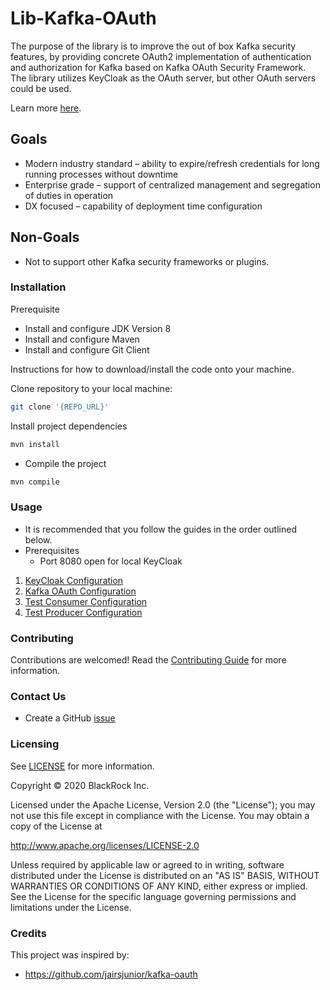 # Lib-Kafka-OAuth

[logo]: https://https://avatars3.githubusercontent.com/u/64902484?s=400&u=1dcba824aa6a9860b7e40d5e1ebe0e9c888f9bfc&v=4

The purpose of the library is to improve the out of box Kafka security features, by providing concrete OAuth2 implementation of authentication and authorization for Kafka based on Kafka OAuth Security Framework.  
The library utilizes KeyCloak as the OAuth server, but other OAuth servers could be used.

Learn more [here](https://medium.com/blackrock-engineering/utilizing-oauth-for-kafka-security-5c1da9f3d3d).

## Goals

- Modern industry standard – ability to expire/refresh credentials for long running processes without downtime
- Enterprise grade – support of centralized management and segregation of duties in operation
- DX focused – capability of deployment time configuration

## Non-Goals

- Not to support other Kafka security frameworks or plugins.

### Installation

Prerequisite
- Install and configure JDK Version 8
- Install and configure Maven
- Install and configure Git Client

Instructions for how to download/install the code onto your machine.

Clone repository to your local machine:
```bash
git clone '{REPO_URL}'
```
Install project dependencies
```bash
mvn install
```
- Compile the project
```bash
mvn compile
```

### Usage

- It is recommended that you follow the guides in the order outlined below. 
- Prerequisites
    - Port 8080 open for local KeyCloak

1) [KeyCloak Configuration](./kafka-oauth/KeyCloak-Setup.md)
2) [Kafka OAuth Configuration](./kafka-oauth/README.md)
3) [Test Consumer Configuration](./kafka-consumer-example/README.md)
4) [Test Producer Configuration](./kafka-producer-example/README.md)

### Contributing

Contributions are welcomed! Read the [Contributing Guide](./CONTRIBUTING.md) for more information.

### Contact Us

- Create a GitHub [issue](https://github.com/kafka-security/oauth/issues/new)

### Licensing

See [LICENSE](https://github.com/kafka-security/oauth/blob/master/LICENCE) for more information.

Copyright © 2020 BlackRock Inc.

Licensed under the Apache License, Version 2.0 (the "License");
you may not use this file except in compliance with the License.
You may obtain a copy of the License at

  http://www.apache.org/licenses/LICENSE-2.0

Unless required by applicable law or agreed to in writing, software
distributed under the License is distributed on an "AS IS" BASIS,
WITHOUT WARRANTIES OR CONDITIONS OF ANY KIND, either express or implied.
See the License for the specific language governing permissions and
limitations under the License.

### Credits

This project was inspired by:
-  https://github.com/jairsjunior/kafka-oauth

